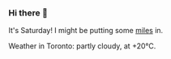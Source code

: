 ### Hi there :wave:

It's Saturday! I might be putting some [miles](https://www.strava.com/athletes/889963) in.

Weather in Toronto: partly cloudy, at +20°C.
